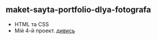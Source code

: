 ## maket-sayta-portfolio-dlya-fotografa

- HTML та СSS
- Мій 4-й проект. [дивись](https://yevheniih.github.io/maket-sayta-portfolio-dlya-fotografa/)
